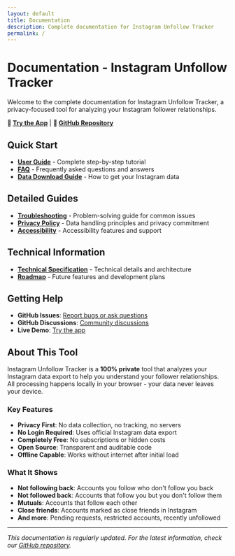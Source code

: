 ```yaml
---
layout: default
title: Documentation
description: Complete documentation for Instagram Unfollow Tracker
permalink: /
---
```


# Documentation - Instagram Unfollow Tracker

Welcome to the complete documentation for Instagram Unfollow Tracker, a privacy-focused tool for analyzing your Instagram follower relationships.

**🚀 [Try the App](https://ignromanov.github.io/instagram-unfollow-tracker/)** | **📖 [GitHub Repository](https://github.com/ignromanov/instagram-unfollow-tracker)**

## Quick Start

- **[User Guide](user-guide/)** - Complete step-by-step tutorial
- **[FAQ](faq/)** - Frequently asked questions and answers
- **[Data Download Guide](instagram-export/)** - How to get your Instagram data

## Detailed Guides

- **[Troubleshooting](troubleshooting/)** - Problem-solving guide for common issues
- **[Privacy Policy](privacy/)** - Data handling principles and privacy commitment
- **[Accessibility](accessibility/)** - Accessibility features and support

## Technical Information

- **[Technical Specification](tech-spec/)** - Technical details and architecture
- **[Roadmap](roadmap/)** - Future features and development plans

## Getting Help

- **GitHub Issues**: [Report bugs or ask questions](https://github.com/ignromanov/instagram-unfollow-tracker/issues)
- **GitHub Discussions**: [Community discussions](https://github.com/ignromanov/instagram-unfollow-tracker/discussions)
- **Live Demo**: [Try the app](https://ignromanov.github.io/instagram-unfollow-tracker/)

## About This Tool

Instagram Unfollow Tracker is a **100% private** tool that analyzes your Instagram data export to help you understand your follower relationships. All processing happens locally in your browser - your data never leaves your device.

### Key Features

- **Privacy First**: No data collection, no tracking, no servers
- **No Login Required**: Uses official Instagram data export
- **Completely Free**: No subscriptions or hidden costs
- **Open Source**: Transparent and auditable code
- **Offline Capable**: Works without internet after initial load

### What It Shows

- **Not following back**: Accounts you follow who don't follow you back
- **Not followed back**: Accounts that follow you but you don't follow them
- **Mutuals**: Accounts that follow each other
- **Close friends**: Accounts marked as close friends in Instagram
- **And more**: Pending requests, restricted accounts, recently unfollowed

---

*This documentation is regularly updated. For the latest information, check our [GitHub repository](https://github.com/ignromanov/instagram-unfollow-tracker).*
